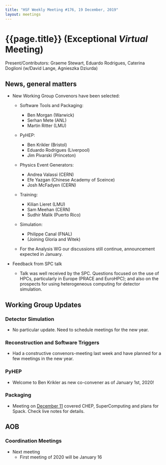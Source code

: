 ```yaml
---
title: "HSF Weekly Meeting #176, 19 December, 2019"
layout: meetings
---
```


# {{page.title}} (Exceptional *Virtual* Meeting)

Present/Contributors: Graeme Stewart, Eduardo Rodrigues, Caterina Doglioni (w/David Lange, Agnieszka Dziurda)


## News, general matters

- New Working Group Convenors have been selected:
    - Software Tools and Packaging:
        - Ben Morgan (Warwick)
        - Serhan Mete (ANL)
        - Martin Ritter (LMU)

    - PyHEP:
        - Ben Krikler (Bristol)
        - Eduardo Rodrigues (Liverpool)
        - Jim Pivarski (Princeton)

    - Physics Event Generators:
        - Andrea Valassi (CERN)
        - Efe Yazgan (Chinese Academy of Sceince)
        - Josh McFadyen (CERN)

    - Training:
        - Kilian Lieret (LMU)
        - Sam Meehan (CERN)
        - Sudhir Malik (Puerto Rico)

    - Simulation:
        - Philippe Canal (FNAL)
        - (Joining Gloria and Witek)

    - For the Analysis WG our discussions still continue, announcement expected in January.

- Feedback from SPC talk 
    - Talk was well received by the SPC. Questions focused on the use of HPCs,
    particularly in Europe (PRACE and EuroHPC); and also on the prospects for using heterogeneous computing for detector simulation.

## Working Group Updates

### Detector Simulation

- No particular update. Need to schedule meetings for the new year.

### Reconstruction and Software Triggers

- Had a constructive convenors-meeting last week and have planned for a few meetings in the new year. 

### PyHEP
- Welcome to Ben Krikler as new co-convener as of January 1st, 2020!


### Packaging

- Meeting on [December 11](https://indico.cern.ch/event/869507/) covered CHEP, SuperComputing and plans for Spack. Check live notes for details.

## AOB

### Coordination Meetings

- Next meeting
    - First meeting of 2020 will be January 16


